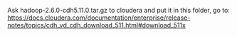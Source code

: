 Ask hadoop-2.6.0-cdh5.11.0.tar.gz to cloudera and put it in this folder, go to:
https://docs.cloudera.com/documentation/enterprise/release-notes/topics/cdh_vd_cdh_download_511.html#download_511x 
